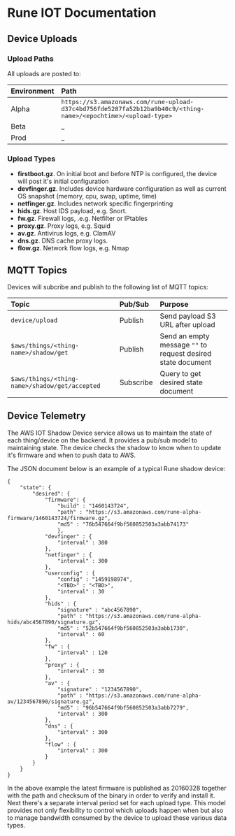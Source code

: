 # Rune IOT Documentation

## Device Uploads

### Upload Paths
 All uploads are posted to:

| Environment | Path           |
| :---------- | :------------- |
| Alpha |  `https://s3.amazonaws.com/rune-upload-d37c4bd756fde5287fa52b12ba9b40c9/<thing-name>/<epochtime>/<upload-type>` |
| Beta | _ |
| Prod | _ |

### Upload Types

* **firstboot.gz**. On initial boot and before NTP is configured, the device will post it's initial configuration
* **devfinger.gz**. Includes device hardware configuration as well as current OS snapshot (memory, cpu, swap, uptime, time)
* **netfinger.gz**. Includes network specific fingerprinting
* **hids.gz**. Host IDS payload, e.g. Snort.
* **fw.gz**. Firewall logs, .e.g. Netfilter or IPtables
* **proxy.gz**. Proxy logs, e.g. Squid
* **av.gz**. Antivirus logs, e.g. ClamAV
* **dns.gz**. DNS cache proxy logs.
* **flow.gz**. Network flow logs, e.g. Nmap

## MQTT Topics

Devices will subcribe and publish to the following list of MQTT topics:

| Topic     | Pub/Sub     | Purpose |
| :-------- | :---------- | :------ |
| `device/upload` | Publish | Send payload S3 URL after upload |
| `$aws/things/<thing-name>/shadow/get` | Publish | Send an empty message `""` to request desired state document |
| `$aws/things/<thing-name>/shadow/get/accepted` | Subscribe | Query to get desired state document |

## Device Telemetry

The AWS IOT Shadow Device service allows us to maintain the state of each thing/device on the backend. It provides a pub/sub model to maintaining state. The device checks the shadow to know when to update it's firmware and when to push data to AWS.

The JSON document below is an example of a typical Rune shadow device:

```
{
    "state": {
        "desired": {
            "firmware": {
                "build" : "1460143724",
                "path" : "https://s3.amazonaws.com/rune-alpha-firmware/1460143724/firmware.gz",
                "md5" : "76b547664f9bf560852503a3abb74173"
                },
            "devfinger" : {
                "interval" : 300
            },
            "netfinger" : {
                "interval" : 300
            },
            "userconfig" : {
                "config" : "1459198974",
                "<TBD>" : "<TBD>",
                "interval" : 30    
            },
            "hids" : {
                "signature" : "abc4567890",
                "path" : "https://s3.amazonaws.com/rune-alpha-hids/abc4567890/signature.gz",
                "md5" : "52b547664f9bf560852503a3abb1730",
                "interval" : 60
            },
            "fw" : {
                "interval" : 120
            },
            "proxy" : {
                "interval" : 30
            },
            "av" : {
                "signature" : "1234567890",
                "path" : "https://s3.amazonaws.com/rune-alpha-av/1234567890/signature.gz",
                "md5" : "96b547664f9bf560852503a3abb7279",
                "interval" : 300
            },
            "dns" : {
                "interval" : 300
            },
            "flow" : {
                "interval" : 300
            }
        }
    }
}
```

In the above example the latest firmware is published as 20160328 together with the path and checksum of the binary in order to verify and install it. Next there's a separate interval period set for each upload type. This model provides not only flexibility to control which uploads happen when but also to manage bandwidth consumed by the device to upload these various data types.
